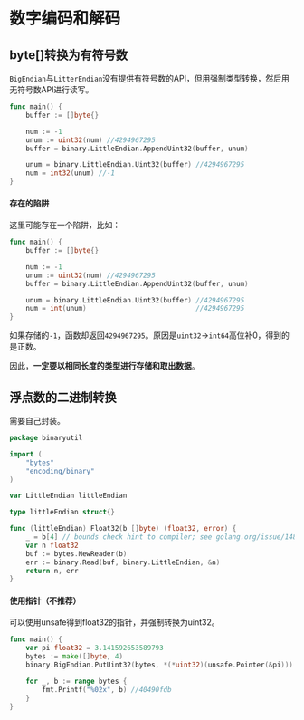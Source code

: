 # 数字编码和解码

## byte[]转换为有符号数

`BigEndian`与`LitterEndian`没有提供有符号数的API，但用强制类型转换，然后用无符号数API进行读写。

```go
func main() {
	buffer := []byte{}

	num := -1
	unum := uint32(num) //4294967295
	buffer = binary.LittleEndian.AppendUint32(buffer, unum)

	unum = binary.LittleEndian.Uint32(buffer) //4294967295
	num = int32(unum) //-1
}
```

#### 存在的陷阱

这里可能存在一个陷阱，比如：

```go
func main() {
	buffer := []byte{}

	num := -1
	unum := uint32(num) //4294967295
	buffer = binary.LittleEndian.AppendUint32(buffer, unum)

	unum = binary.LittleEndian.Uint32(buffer) //4294967295
	num = int(unum)                           //4294967295
}
```

如果存储的`-1`，函数却返回`4294967295`。原因是`uint32`->`int64`高位补0，得到的是正数。

因此，**一定要以相同长度的类型进行存储和取出数据**。

## 浮点数的二进制转换

需要自己封装。

```go
package binaryutil

import (
	"bytes"
	"encoding/binary"
)

var LittleEndian littleEndian

type littleEndian struct{}

func (littleEndian) Float32(b []byte) (float32, error) {
	_ = b[4] // bounds check hint to compiler; see golang.org/issue/14808
	var n float32
	buf := bytes.NewReader(b)
	err := binary.Read(buf, binary.LittleEndian, &n)
	return n, err
}
```

#### 使用指针（不推荐）

可以使用unsafe得到float32的指针，并强制转换为uint32。

```go
func main() {
	var pi float32 = 3.141592653589793
	bytes := make([]byte, 4)
	binary.BigEndian.PutUint32(bytes, *(*uint32)(unsafe.Pointer(&pi)))

	for _, b := range bytes {
		fmt.Printf("%02x", b) //40490fdb
	}
}
```
